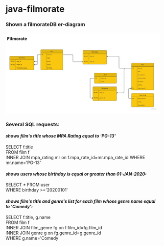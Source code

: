 # java-filmorate

### Shown a filmorateDB er-diagram

![](filmorate-er-diagram.jpg)

### Several SQL requests:
#### *shows film's title whose MPA Rating equal to 'PG-13'*
SELECT f.title \
FROM film f \
INNER JOIN mpa_rating mr on f.mpa_rate_id=mr.mpa_rate_id
WHERE mr.name='PG-13'  
#### *shows users whose birthday is equal or greater than 01-JAN-2020:*
SELECT * FROM user \
WHERE birthday >='20200101'
#### *shows film's title and genre's list for each film whose genre name equal to 'Comedy':*
SELECT f.title, g.name \
FROM film f \
INNER JOIN film_genre fg on f.film_id=fg.film_id \
INNER JOIN genre g on fg.genre_id=g.genre_id \
WHERE g.name='Comedy'